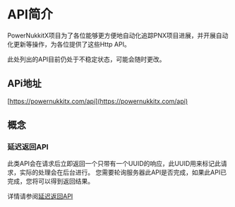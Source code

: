 # API简介  

PowerNukkitX项目为了各位能够更方便地自动化追踪PNX项目进展，并开展自动化更新等操作，为各位提供了这些Http API。  

此处列出的API目前仍处于不稳定状态，可能会随时更改。  

## APi地址  

[https://powernukkitx.com/api](https://powernukkitx.com/api)

## 概念  

### 延迟返回API  

此类API会在请求后立即返回一个只带有一个UUID的响应，此UUID用来标记此请求，实际的处理会在后台进行。
您需要轮询服务器此API是否完成，如果此API已完成，您将可以得到返回结果。  

详情请参阅[延迟返回API](delayed.html)
